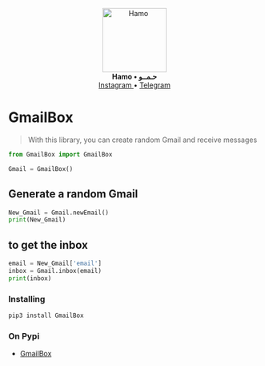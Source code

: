 <p align="center">
    <a href="https://github.com/H7AM0/GmailBox">
        <img src="https://telegra.ph/file/19f7cbbf3959941cda6b5.jpg" alt="Hamo" width="128">
    </a>
    <br>
    <b>Hamo • حـمــو</b>
    <br>
    <a href="https://www.instagram.com/4.4cq/">
        Instagram
    </a>
     • 
    <a href="https://t.me/hamo_back">
        Telegram
    </a>
</p>

# GmailBox

> With this library, you can create random Gmail and receive messages

``` python
from GmailBox import GmailBox

Gmail = GmailBox()
```
## Generate a random Gmail
``` python
New_Gmail = Gmail.newEmail()
print(New_Gmail)
```
## to get the inbox
``` python
email = New_Gmail['email']
inbox = Gmail.inbox(email)
print(inbox)
```
### Installing

``` bash
pip3 install GmailBox
```
### On Pypi
* <a href="https://pypi.org/project/GmailBox">GmailBox</a>
